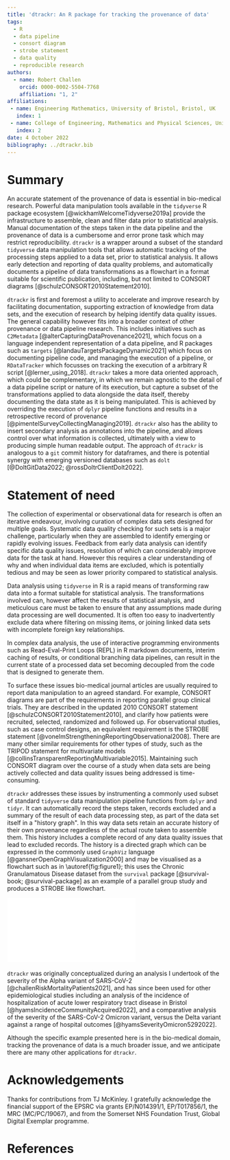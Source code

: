 ```yaml
---
title: 'dtrackr: An R package for tracking the provenance of data'
tags:
  - R
  - data pipeline
  - consort diagram
  - strobe statement
  - data quality
  - reproducible research
authors:
  - name: Robert Challen
    orcid: 0000-0002-5504-7768
    affiliation: "1, 2"
affiliations:
 - name: Engineering Mathematics, University of Bristol, Bristol, UK
   index: 1
 - name: College of Engineering, Mathematics and Physical Sciences, University of Exeter, Devon, UK
   index: 2
date: 4 October 2022
bibliography: ../dtrackr.bib
---
```


# Summary

An accurate statement of the provenance of data is essential in bio-medical
research. Powerful data manipulation tools available in the `tidyverse` R
package ecosystem [@wickhamWelcomeTidyverse2019a] provide the infrastructure to
assemble, clean and filter data prior to statistical analysis. Manual
documentation of the steps taken in the data pipeline and the provenance of data
is a cumbersome and error prone task which may restrict reproducibility.
`dtrackr` is a wrapper around a subset of the standard `tidyverse` data manipulation
tools that allows automatic tracking of the processing steps applied to a data set,
prior to statistical analysis. It allows early detection and reporting of data
quality problems, and automatically documents a pipeline of data transformations as a
flowchart in a format suitable for scientific publication, including, but not
limited to CONSORT diagrams [@schulzCONSORT2010Statement2010].

`dtrackr` is first and foremost a utility to accelerate and improve research by
facilitating documentation, supporting extraction of knowledge from data
sets, and the execution of research by helping identify data quality issues. The
general capability however fits into a broader context of other provenance or
data pipeline research. This includes initiatives such as `C2Metadata`
[@alterCapturingDataProvenance2021], which focus on a language independent
representation of a data pipeline, and R packages such as `targets`
[@landauTargetsPackageDynamic2021] which focus on documenting pipeline code, and
managing the execution of a pipeline, or `RDataTracker` which focusses on tracking
the execution of a arbitrary R script [@lerner_using_2018]. `dtrackr` takes a more data oriented
approach, which could be complementary, in which we remain agnostic to the
detail of a data pipeline script or nature of its execution, but capture a subset 
of the transformations applied to data alongside the data itself, thereby 
documenting the data state as it is being manipulated. This is achieved by overriding 
the execution of `dplyr` pipeline functions and 
results in a retrospective record of provenance [@pimentelSurveyCollectingManaging2019].
`dtrackr` also has the ability to insert secondary analysis as annotations into the pipeline, and
allows control over what information is collected, ultimately with a view to producing
simple human readable output.
The approach of `dtrackr` is analogous to a `git` commit history
for dataframes, and there is potential synergy with emerging versioned databases
such as `dolt` [@DoltGitData2022; @rossDoltrClientDolt2022].

# Statement of need

The collection of experimental or observational data for research is often an
iterative endeavour, involving curation of complex data sets designed for
multiple goals. Systematic data quality checking for such sets is a major
challenge, particularly when they are assembled to identify emerging or rapidly
evolving issues. Feedback from early data analysis can identify specific data
quality issues, resolution of which can considerably improve data for the task
at hand. However this requires a clear understanding of why and when individual
data items are excluded, which is potentially tedious and may be seen as lower
priority compared to statistical analysis.

Data analysis using `tidyverse` in R is a rapid means of transforming raw data
into a format suitable for statistical analysis. The transformations involved
can, however affect the results of statistical analysis, and meticulous care
must be taken to ensure that any assumptions made during data processing are
well documented. It is often too easy to inadvertently exclude data where
filtering on missing items, or joining linked data sets with incomplete foreign
key relationships.

In complex data analysis, the use of interactive programming environments such
as Read-Eval-Print Loops (REPL) in R markdown documents, interim caching of
results, or conditional branching data pipelines, can result in the current
state of a processed data set becoming decoupled from the code that is designed
to generate them.

To surface these issues bio-medical journal articles are usually required to
report data manipulation to an agreed standard. For example, CONSORT diagrams
are part of the requirements in reporting parallel group clinical trials. They
are described in the updated 2010 CONSORT statement
[@schulzCONSORT2010Statement2010], and clarify how patients were recruited,
selected, randomized and followed up. For observational studies, such as case
control designs, an equivalent requirement is the STROBE statement
[@vonelmStrengtheningReportingObservational2008]. There are many other similar
requirements for other types of study, such as the TRIPOD statement for
multivariate models [@collinsTransparentReportingMultivariable2015]. Maintaining
such CONSORT diagram over the course of a study when data sets are being
actively collected and data quality issues being addressed is time-consuming.

`dtrackr` addresses these issues by instrumenting a commonly used subset of
standard `tidyverse` data manipulation pipeline functions from `dplyr` and
`tidyr`. It can automatically record the steps taken, records excluded and a
summary of the result of each data processing step, as part of the data set
itself in a "history graph". In this way data sets retain an accurate history of
their own provenance regardless of the actual route taken to assemble them. This
history includes a complete record of any data quality issues that lead to
excluded records. The history is a directed graph which can be expressed in the
commonly used `GraphViz` language [@gansnerOpenGraphVisualization2000] and may
be visualised as a flowchart such as in \autoref{fig:figure1}; this uses the
Chronic Granulamatous Disease dataset from the `survival` package 
[@survival-book; @survival-package] as an example of a parallel group
study and produces a STROBE like flowchart.

![An example flowchart derived directly from a simple analysis of the Chronic Granulomatous Disease dataset demonstrating use of `dtrackr` to generate the key parts of a STROBE or CONSORT diagram. \label{fig:figure1}](figure1-consort.pdf)

`dtrackr` was originally conceptualized during an analysis I undertook of the
severity of the Alpha variant of SARS-CoV-2 [@challenRiskMortalityPatients2021],
and has since been used for other epidemiological studies including an analysis
of the incidence of hospitalization of acute lower respiratory tract disease in
Bristol [@hyamsIncidenceCommunityAcquired2022], and a comparative analysis of
the severity of the SARS-CoV-2 Omicron variant, versus the Delta variant against
a range of hospital outcomes [@hyamsSeverityOmicron5292022].

Although the specific example presented here is in the bio-medical domain,
tracking the provenance of data is a much broader issue, and we anticipate there
are many other applications for `dtrackr`.

# Acknowledgements

Thanks for contributions from TJ McKinley. I gratefully acknowledge the
financial support of the EPSRC via grants EP/N014391/1, EP/T017856/1, the MRC
(MC/PC/19067), and from the Somerset NHS Foundation Trust, Global Digital
Exemplar programme.

# References
